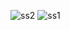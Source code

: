 ![ss2](https://user-images.githubusercontent.com/93715126/178152616-08384f0f-22ab-414e-9d25-0c8567ed7fe7.jpg)
![ss1](https://user-images.githubusercontent.com/93715126/178152610-8d5d7196-2421-4d29-a70f-850601ec3d19.jpg)
